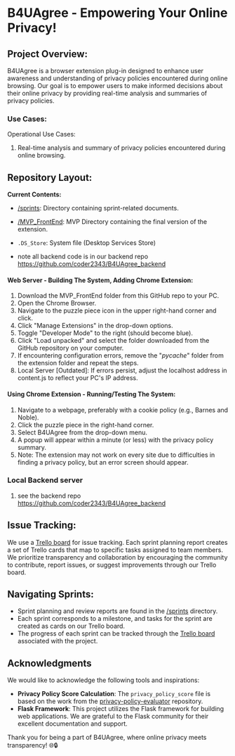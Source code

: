 # B4UAgree - Empowering Your Online Privacy!

## Project Overview:
B4UAgree is a browser extension plug-in designed to enhance user awareness and understanding of privacy policies encountered during online browsing. Our goal is to empower users to make informed decisions about their online privacy by providing real-time analysis and summaries of privacy policies.

### Use Cases:
Operational Use Cases:
1. Real-time analysis and summary of privacy policies encountered during online browsing.

## Repository Layout:
**Current Contents:**
  * [/sprints](./sprints): Directory containing sprint-related documents.
  * [/MVP_FrontEnd](./MVP_FrontEnd): MVP Directory containing the final version of the extension.
 
  * `.DS_Store`: System file (Desktop Services Store)  
 * note all backend code is in our backend repo https://github.com/coder2343/B4UAgree_backend

#### Web Server - Building The System, Adding Chrome Extension:
1. Download the MVP_FrontEnd folder from this GitHub repo to your PC. 
2. Open the Chrome Browser.
3. Navigate to the puzzle piece icon in the upper right-hand corner and click.
4. Click "Manage Extensions" in the drop-down options.
5. Toggle "Developer Mode" to the right (should become blue).
6. Click "Load unpacked" and select the folder downloaded from the GitHub repository on your computer.
7. If encountering configuration errors, remove the "_pycache_" folder from the extension folder and repeat the steps.
8. Local Server [Outdated]: If errors persist, adjust the localhost address in content.js to reflect your PC's IP address.

#### Using Chrome Extension - Running/Testing The System:
1. Navigate to a webpage, preferably with a cookie policy (e.g., Barnes and Noble).
2. Click the puzzle piece in the right-hand corner.
3. Select B4UAgree from the drop-down menu.
4. A popup will appear within a minute (or less) with the privacy policy summary.
5. Note: The extension may not work on every site due to difficulties in finding a privacy policy, but an error screen should appear.

### Local Backend server
1. see the backend repo https://github.com/coder2343/B4UAgree_backend

## Issue Tracking:
We use a [Trello board](https://trello.com/invite/b/yHP9CPjB/ATTI94bb9185c9e2341b7aa2fe8585214bb5811623F3/b4uagree) for issue tracking. Each sprint planning report creates a set of Trello cards that map to specific tasks assigned to team members. We prioritize transparency and collaboration by encouraging the community to contribute, report issues, or suggest improvements through our Trello board.

## Navigating Sprints:
- Sprint planning and review reports are found in the [/sprints](./sprints) directory.
- Each sprint corresponds to a milestone, and tasks for the sprint are created as cards on our Trello board.
- The progress of each sprint can be tracked through the [Trello board](https://trello.com/invite/b/yHP9CPjB/ATTI94bb9185c9e2341b7aa2fe8585214bb5811623F3/b4uagree) associated with the project.

## Acknowledgments

We would like to acknowledge the following tools and inspirations:

- **Privacy Policy Score Calculation**: The `privacy_policy_score` file is based on the work from the [privacy-policy-evaluator](https://github.com/JPAntonisse/privacy-policy-evaluator) repository.
- **Flask Framework**: This project utilizes the Flask framework for building web applications. We are grateful to the Flask community for their excellent documentation and support.

Thank you for being a part of B4UAgree, where online privacy meets transparency! 🌐🔒
